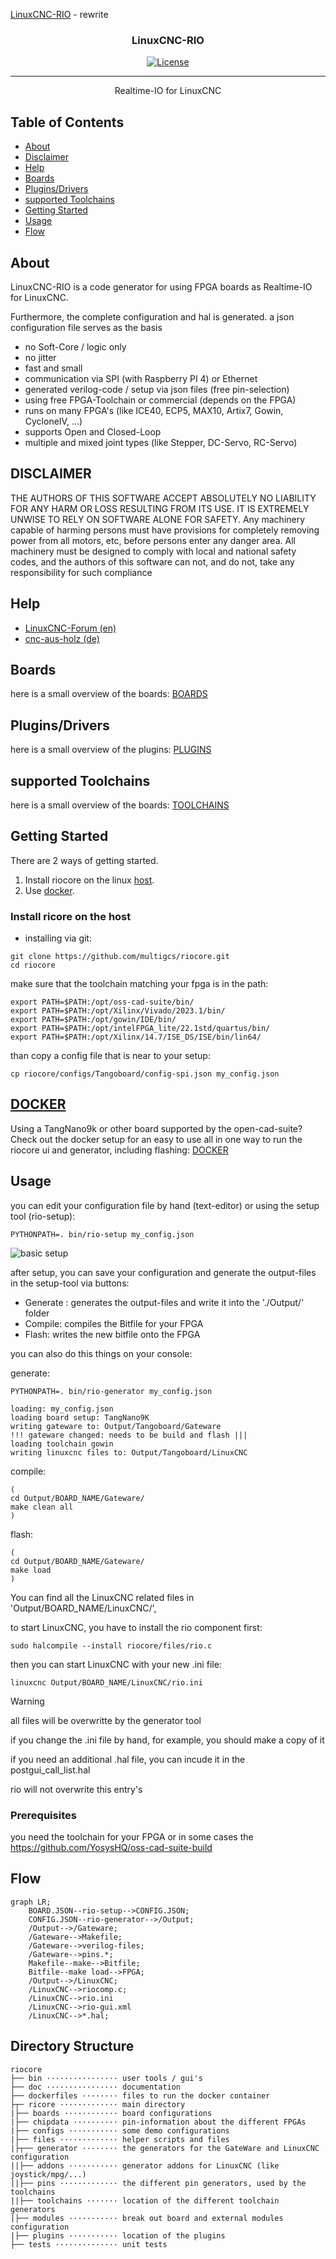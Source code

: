 [LinuxCNC-RIO](https://github.com/multigcs/LinuxCNC-RIO) - rewrite

<h3 align="center">LinuxCNC-RIO</h3>

<div align="center">

  [![License](https://img.shields.io/badge/license-GPL2-blue.svg)](/LICENSE)

</div>

---

<p align="center"> Realtime-IO for LinuxCNC<br></p>

## Table of Contents
- [About](#about)
- [Disclaimer](#disclaimer)
- [Help](#help)
- [Boards](#boards)
- [Plugins/Drivers](#plugins)
- [supported Toolchains](#toolchains)
- [Getting Started](#getting_started)
- [Usage](#usage)
- [Flow](#flow)

## About <a name = "about"></a>

LinuxCNC-RIO is a code generator for using FPGA boards as Realtime-IO for LinuxCNC.

Furthermore, the complete configuration and hal is generated.
a json configuration file serves as the basis

* no Soft-Core / logic only
* no jitter
* fast and small
* communication via SPI (with Raspberry PI 4) or Ethernet
* generated verilog-code / setup via json files (free pin-selection)
* using free FPGA-Toolchain or commercial (depends on the FPGA)
* runs on many FPGA's (like ICE40, ECP5, MAX10, Artix7, Gowin, CycloneIV, ...)
* supports Open and Closed-Loop
* multiple and mixed joint types (like Stepper, DC-Servo, RC-Servo)


## DISCLAIMER <a name = "disclaimer"></a>
THE AUTHORS OF THIS SOFTWARE ACCEPT ABSOLUTELY NO LIABILITY FOR ANY HARM OR LOSS RESULTING FROM ITS USE.
IT IS EXTREMELY UNWISE TO RELY ON SOFTWARE ALONE FOR SAFETY.
Any machinery capable of harming persons must have provisions
for completely removing power from all motors, etc, before persons enter any danger area.
All machinery must be designed to comply with local and national safety codes,
and the authors of this software can not,
and do not, take any responsibility for such compliance

## Help <a name = "help"></a>

* [LinuxCNC-Forum (en)](https://forum.linuxcnc.org/18-computer/49142-linuxcnc-rio-realtimeio-for-linuxcnc-based-on-fpga-ice40-ecp5)
* [cnc-aus-holz (de)](https://www.cnc-aus-holz.at/)

## Boards <a name = "boards"></a>
here is a small overview of the boards: [BOARDS](BOARDS.md)

## Plugins/Drivers <a name = "plugins"></a>
here is a small overview of the plugins: [PLUGINS](PLUGINS.md)

## supported Toolchains <a name = "toolchains"></a>
here is a small overview of the boards: [TOOLCHAINS](TOOLCHAINS.md)

## Getting Started <a name = "getting_started"></a>

There are 2 ways of getting started. 

 1. Install riocore on the linux  [host](#host).
 2. Use [docker](DOCKER.md).

### Install ricore on the host <a name = "host"></a>

- installing via git:
```
git clone https://github.com/multigcs/riocore.git
cd riocore
```

make sure that the toolchain matching your fpga is in the path:
```
export PATH=$PATH:/opt/oss-cad-suite/bin/
export PATH=$PATH:/opt/Xilinx/Vivado/2023.1/bin/
export PATH=$PATH:/opt/gowin/IDE/bin/
export PATH=$PATH:/opt/intelFPGA_lite/22.1std/quartus/bin/
export PATH=$PATH:/opt/Xilinx/14.7/ISE_DS/ISE/bin/lin64/
```

than copy a config file that is near to your setup:
```
cp riocore/configs/Tangoboard/config-spi.json my_config.json
```

## [DOCKER](DOCKER.md)

Using a TangNano9k or other board supported by the open-cad-suite? Check out the docker setup for an easy to use all in one way to run the riocore ui and generator, including flashing: [DOCKER](DOCKER.md)


## Usage <a name="usage"></a>

you can edit your configuration file by hand (text-editor) or using the setup tool (rio-setup):
```
PYTHONPATH=. bin/rio-setup my_config.json
```

![basic setup](./doc/images/basic_setup.png)


after setup, you can save your configuration and generate the output-files in the setup-tool via buttons:

* Generate : generates the output-files and write it into the './Output/' folder
* Compile: compiles the Bitfile for your FPGA
* Flash: writes the new bitfile onto the FPGA

you can also do this things on your console:

generate:
```
PYTHONPATH=. bin/rio-generator my_config.json
```
```
loading: my_config.json
loading board setup: TangNano9K
writing gateware to: Output/Tangoboard/Gateware
!!! gateware changed: needs to be build and flash |||
loading toolchain gowin
writing linuxcnc files to: Output/Tangoboard/LinuxCNC
```
compile:
```
(
cd Output/BOARD_NAME/Gateware/
make clean all
)
```

flash:
```
(
cd Output/BOARD_NAME/Gateware/
make load
)
```

You can find all the LinuxCNC related files in 'Output/BOARD_NAME/LinuxCNC/',

to start LinuxCNC, you have to install the rio component first:
```
sudo halcompile --install riocore/files/rio.c
```

then you can start LinuxCNC with your new .ini file:
```
linuxcnc Output/BOARD_NAME/LinuxCNC/rio.ini
```

> [!WARNING]
> all files will be overwritte by the generator tool
> 
> if you change the .ini file by hand, for example, you should make a copy of it
> 
> if you need an additional .hal file, you can incude it in the postgui_call_list.hal
> 
> rio will not overwrite this entry's
>


### Prerequisites
you need the toolchain for your FPGA or in some cases the https://github.com/YosysHQ/oss-cad-suite-build


## Flow <a name = "flow"></a>
```mermaid
graph LR;
    BOARD.JSON--rio-setup-->CONFIG.JSON;
    CONFIG.JSON--rio-generator-->/Output;
    /Output-->/Gateware;
    /Gateware-->Makefile;
    /Gateware-->verilog-files;
    /Gateware-->pins.*;
    Makefile--make-->Bitfile;
    Bitfile--make load-->FPGA;
    /Output-->/LinuxCNC;
    /LinuxCNC-->riocomp.c;
    /LinuxCNC-->rio.ini
    /LinuxCNC-->rio-gui.xml
    /LinuxCNC-->*.hal;
```


## Directory Structure

```
riocore
├── bin ················ user tools / gui's
├── doc ················ documentation
├── dockerfiles ········ files to run the docker container
├┬─ ricore ············· main directory 
|├── boards ············ board configurations
|├── chipdata ·········· pin-information about the different FPGAs
|├── configs ··········· some demo configurations
|├── files ············· helper scripts and files
|├┬── generator ········ the generators for the GateWare and LinuxCNC configuration
||├── addons ··········· generator addons for LinuxCNC (like joystick/mpg/...)
||├── pins ············· the different pin generators, used by the toolchains
||├── toolchains ······· location of the different toolchain generators
|├── modules ··········· break out board and external modules configuration
|├── plugins ··········· location of the plugins
├── tests ·············· unit tests
```
